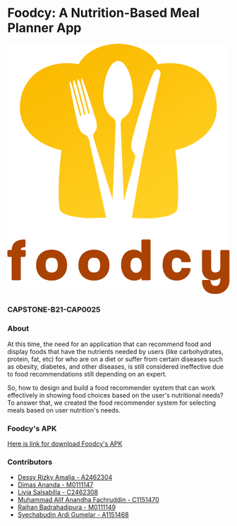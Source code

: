 # Foodcy: A Nutrition-Based Meal Planner App
![Foodcy's Logo](https://github.com/aliffachruddin/CAPSTONE-B21-CAP0025/blob/main/foodcy.png)
### CAPSTONE-B21-CAP0025

### About
At this time, the need for an application that can recommend food and display foods that have the nutrients needed by users (like carbohydrates, protein, fat, etc) for who are on a diet or suffer from certain diseases such as obesity, diabetes, and other diseases, is still considered ineffective due to food recommendations still depending on an expert.

So, how to design and build a food recommender system that can work effectively in showing food choices based on the user's nutritional needs? To answer that, we created the food recommender system for selecting meals based on user nutrition's needs.

### Foodcy's APK
[Here is link for download Foodcy's APK](https://drive.google.com/file/d/1Y9KLXDjkWHMkuvo1tOwc5xbatpnZvCvI/view?usp=sharing "Click here!")

### Contributors
- [Dessy Rizky Amalia - A2462304](https://github.com/dessyrizkya)
- [Dimas Ananda - M0111147](https://github.com/dimasananda0501)
- [Livia Salsabilla - C2462308](https://github.com/liviabcde)
- [Muhammad Alif Anandha Fachruddin - C1151470](https://github.com/aliffachruddin)
- [Raihan Badrahadipura - M0111149](https://github.com/Badslam)
- [Syechabudin Ardi Gumelar - A1151468](https://github.com/SyechabudinArdiGumelar)
